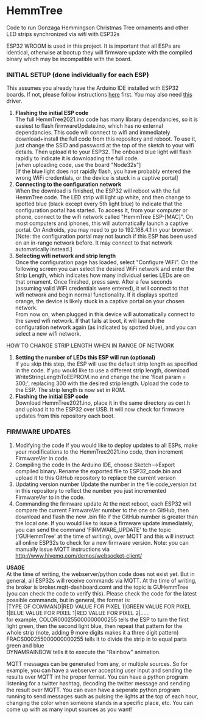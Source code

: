 # HemmTree
Code to run Gonzaga Hemmingson Christmas Tree ornaments and other LED strips synchronized via wifi with ESP32s

ESP32 WROOM is used in this project. 
It is important that all ESPs are identical, otherwise at bootup they will firmware update with the compiled binary which may be incompatible with the board.

### INITIAL SETUP (done individually for each ESP)
This assumes you already have the Arduino IDE installed with ESP32 boards. If not, please follow instructions <a href="https://randomnerdtutorials.com/installing-the-esp32-board-in-arduino-ide-windows-instructions/">here</a> first. You may also need <a href="https://www.silabs.com/developers/usb-to-uart-bridge-vcp-drivers">this</a> driver.
<ol>
  <li><b>Flashing the initial ESP code</b><br>
    The full HemmTree2021.ino code has many library dependancies, so it is easiest to flash firmwareUpdate.ino, which has no external dependancies. This code will connect to wifi and immediately download+install the full code from this repository and reboot. To use it, just change the SSID and password at the top of the sketch to your wifi details. Then upload it to your ESP32. The onboard blue light will flash rapidly to indicate it is downloading the full code.
    <br>[when uploading code, use the board "Node32s"]
    <br>[If the blue light does not rapidly flash, you have probably entered the wrong WiFi credentials, or the device is stuck in a captive portal]
  </li>
  <li><b>Connecting to the configuration network</b><br>
    When the download is finished, the ESP32 will reboot with the full HemmTree code. The LED strip will light up white, and then change to spotted blue (black except every 5th light blue) to indicate that the configuration portal has started. To access it, from your computer or phone, connect to the wifi network called "HemmTree ESP-[MAC]". On most computers and iphones, this will automatically launch a captive portal. On Androids, you may need to go to 192.168.4.1 in your browser.
    <br>[Note: the configuration portal may not launch if this ESP has been used on an in-range network before. It may connect to that network automatically instead.]
  </li>
  <li><b>Selecting wifi network and strip length</b><br>
    Once the configuration page has loaded, select "Configure WiFi". On the following screen you can select the desired WiFi network and enter the Strip Length, which indicates how many individual series LEDs are on that ornament. Once finished, press save. After a few seconds (assuming valid WiFi credentials were entered), it will connect to that wifi network and begin normal functionality. If it displays spotted orange, the device is likely stuck in a captive portal on your chosen network.
    <br>From now on, when plugged in this device will automatically connect to the saved wifi network. If that fails at boot, it will launch the configuration network again (as indicated by spotted blue), and you can select a new wifi network.
  </li>
</ol>


HOW TO CHANGE STRIP LENGTH WHEN IN RANGE OF NETWORK

  1) <b>Setting the number of LEDs this ESP will run (optional)</b><br>
        If you skip this step, the ESP will use the default strip length as specified in the code. If you would like to use a different strip length, download WriteStringLengthToEEPROM.ino and change the line 'float param = 300;', replacing 300 with the desired strip length. Upload the code to the ESP. The strip length is now set in ROM.
  2) <b>Flashing the initial ESP code</b><br>
        Download HemmTree2021.ino, place it in the same directory as cert.h and upload it to the ESP32 over USB. It will now check for firmware updates from this repository each boot.
  

### FIRMWARE UPDATES
  1) Modifying the code
        If you would like to deploy updates to all ESPs, make your modifications to the HemmTree2021.ino code, then increment FirmwareVer in code.
  2) Compiling the code
        In the Arduino IDE, choose Sketch-->Export compiled binary. Rename the exported file to ESP32_code.bin and upload it to this GitHub repository to replace the current version
  3) Updating version number
        Update the number in the file code_version.txt in this repository to reflect the number you just incremented FirmwareVer to in the code.
  4) Commanding the firmware update
        At the next reboot, each ESP32 will compare the current FirmwareVer number to the one on GitHub, then download and flash the new .bin file if the GitHub number is greater than the local one. If you would like to issue a firmware update immediately, you can send the command 'FIRMWARE_UPDATE' to the topic ('GUHemmTree' at the time of writing), over MQTT and this will instruct all online ESP32s to check for a new firmware version. Note: you can manually issue MQTT instructions via http://www.hivemq.com/demos/websocket-client/

<b>USAGE</b><br>
At the time of writing, the webserver/python code does not exist yet. But in general, all ESP32s will receive commands via MQTT. At the time of writing, the broker is broker.mqtt-dashboard.comt and the topic is GUHemmTree (you can check the code to verify this). Please check the code for the latest possible commands, but in general, the format is:<br>
  |TYPE OF COMMAND|RED VALUE FOR PIXEL 1|GREEN VALUE FOR PIXEL 1|BLUE VALUE FOR PIXEL 1|RED VALUE FOR PIXEL 2|......<br>
  for example, COLOR000255000000000255 tells the ESP to turn the first light green, then the second light blue, then repeat that pattern for the whole strip (note, adding 9 more digits makes it a three digit pattern)<br>
  FRACS000255000000000255 tells it to divide the strip in to equal parts green and blue<br>
  DYNAMRAINBOW tells it to execute the "Rainbow" animation.
  
  MQTT messages can be generated from any, or multiple sources. So for example, you can have a webserver accepting user input and sending the results over MQTT int he proper format. You can have a python program listening for a twitter hashtag, decoding the twitter message and sending the result over MQTT. You can even have a seperate python program running to send messages such as pulsing the lights at the top of each hour, changing the color when someone stands in a specific place, etc. You can come up with as many input sources as you want!
